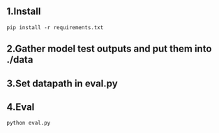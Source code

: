 ## 1.Install
```
pip install -r requirements.txt
```

## 2.Gather model test outputs and put them into ./data

## 3.Set datapath in eval.py

## 4.Eval
```
python eval.py
``` 